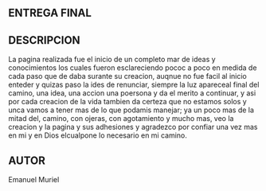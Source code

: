 ## ENTREGA FINAL

## DESCRIPCION 
La pagina realizada fue el inicio de un completo mar de ideas y conocimientos los cuales fueron esclareciendo pococ a poco en medida de cada paso que de daba surante su creacion, auqnue no fue facil al inicio enteder y quizas paso la ides de renunciar, siempre la luz apareceal final del camino, una idea, una accion una poersona y da el merito a continuar, y asi por cada creacion de la vida tambien da certeza que no estamos solos y unca vamos a tener mas de lo que podamis manejar; ya un poco mas de la mitad del, camino, con ojeras, con agotamiento y mucho mas, veo la creacion y la pagina y sus adhesiones y agradezco por confiar una vez mas en mi y en Dios elcualpone lo necesario en mi camino. 


## AUTOR 

Emanuel Muriel 